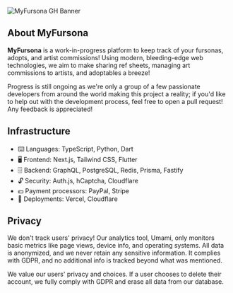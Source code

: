 ![MyFursona GH Banner](https://user-images.githubusercontent.com/94678583/236108709-f581295e-2d0d-41ad-bdde-f0aa8db70907.png)

## About MyFursona

**MyFursona** is a work-in-progress platform to keep track of your fursonas, adopts, and artist commissions! Using modern, bleeding-edge web technologies, we aim to make sharing ref sheets, managing art commissions to artists, and adoptables a breeze!

Progress is still ongoing as we're only a group of a few passionate developers from around the world making this project a reality; if you'd like to help out with the development process, feel free to open a pull request! Any feedback is appreciated!

## Infrastructure

- ⌨️ Languages: TypeScript, Python, Dart
- 🖥️ Frontend: Next.js, Tailwind CSS, Flutter
- 🗄️ Backend: GraphQL, PostgreSQL, Redis, Prisma, Fastify
- 🔓 Security: Auth.js, hCaptcha, Cloudflare
- 💵 Payment processors: PayPal, Stripe
- 🚀 Deployments: Vercel, Cloudflare

## Privacy

We don't track users' privacy! Our analytics tool, Umami, only monitors basic metrics like page views, device info, and operating systems. All data is anonymized, and we never retain any sensitive information. It complies with GDPR, and no additional info is tracked beyond what was mentioned.

We value our users' privacy and choices. If a user chooses to delete their account, we fully comply with GDPR and erase all data from our database.
